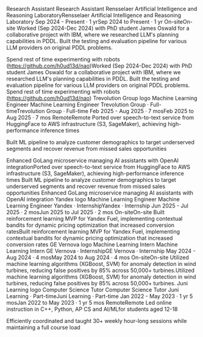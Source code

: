 Research Assistant
Research Assistant
Rensselaer Artificial Intelligence and Reasoning LaboratoryRensselaer Artificial Intelligence and Reasoning Laboratory
Sep 2024 - Present · 1 yrSep 2024 to Present · 1 yr
On-siteOn-site
Worked (Sep 2024-Dec 2024) with PhD student James Oswald for a collaborative project with IBM, where we researched LLM's planning capabilities in PDDL. Built the testing and evaluation pipeline for various LLM providers on original PDDL problems.

Spend rest of time experimenting with robots (https://github.com/h0ud13d/nao)Worked (Sep 2024-Dec 2024) with PhD student James Oswald for a collaborative project with IBM, where we researched LLM's planning capabilities in PDDL. Built the testing and evaluation pipeline for various LLM providers on original PDDL problems. Spend rest of time experimenting with robots (https://github.com/h0ud13d/nao)
Trevolution Group logo
Machine Learning Engineer
Machine Learning Engineer
Trevolution Group · Full-timeTrevolution Group · Full-time
Feb 2025 - Aug 2025 · 7 mosFeb 2025 to Aug 2025 · 7 mos
RemoteRemote
Ported over speech-to-text service from HuggingFace to AWS infrastructure (S3, SageMaker), achieving high-performance inference times

Built ML pipeline to analyze customer demographics to target underserved segments and recover revenue from missed sales opportunities

Enhanced GoLang microservice managing AI assistants with OpenAI integrationPorted over speech-to-text service from HuggingFace to AWS infrastructure (S3, SageMaker), achieving high-performance inference times Built ML pipeline to analyze customer demographics to target underserved segments and recover revenue from missed sales opportunities Enhanced GoLang microservice managing AI assistants with OpenAI integration
Yandex logo
Machine Learning Engineer
Machine Learning Engineer
Yandex · InternshipYandex · Internship
Jun 2025 - Jul 2025 · 2 mosJun 2025 to Jul 2025 · 2 mos
On-siteOn-site
Built reinforcement learning MVP for Yandex Fuel, implementing contextual bandits for dynamic pricing optimization that increased conversion ratesBuilt reinforcement learning MVP for Yandex Fuel, implementing contextual bandits for dynamic pricing optimization that increased conversion rates
GE Vernova logo
Machine Learning Intern
Machine Learning Intern
GE Vernova · InternshipGE Vernova · Internship
May 2024 - Aug 2024 · 4 mosMay 2024 to Aug 2024 · 4 mos
On-siteOn-site
Utilized machine learning algorithms (XGBoost, SVM) for anomaly detection in wind turbines, reducing false positives by 85% across 50,000+ turbines.Utilized machine learning algorithms (XGBoost, SVM) for anomaly detection in wind turbines, reducing false positives by 85% across 50,000+ turbines.
Juni Learning logo
Computer Science Tutor
Computer Science Tutor
Juni Learning · Part-timeJuni Learning · Part-time
Jan 2022 - May 2023 · 1 yr 5 mosJan 2022 to May 2023 · 1 yr 5 mos
RemoteRemote
Led online instruction in C++, Python, AP CS and AI/MLfor students aged 12-18

Efficiently coordinated and taught 30+ weekly hour-long sessions while maintaining a full course load
